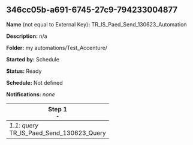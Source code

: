 ## 346cc05b-a691-6745-27c9-794233004877

**Name** (not equal to External Key)**:** TR_IS_Paed_Send_130623_Automation

**Description:** n/a

**Folder:** my automations/Test_Accenture/

**Started by:** Schedule

**Status:** Ready

**Schedule:** Not defined

**Notifications:** _none_


| Step 1<br>_<small>-</small>_ |
| --- |
| _1.1: query_<br>TR_IS_Paed_Send_130623_Query |
